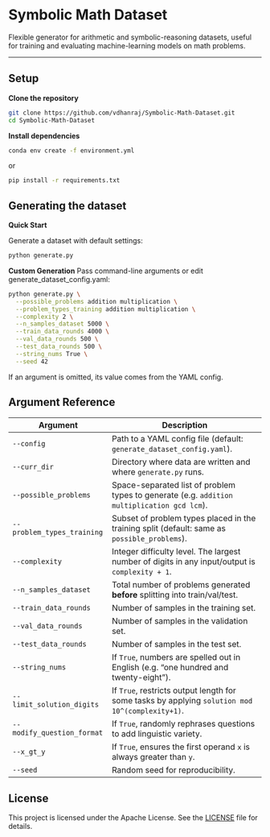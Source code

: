 # Symbolic Math Dataset

Flexible generator for arithmetic and symbolic-reasoning datasets, useful for training and evaluating machine-learning models on math problems.

---

## Setup

**Clone the repository**

   ```bash
   git clone https://github.com/vdhanraj/Symbolic-Math-Dataset.git
   cd Symbolic-Math-Dataset
   ``` 

**Install dependencies**

   ```bash
   conda env create -f environment.yml
   ```

or 

   ```bash
   pip install -r requirements.txt
   ```


## Generating the dataset

**Quick Start**

Generate a dataset with default settings:

```bash
python generate.py
```

**Custom Generation**
Pass command-line arguments or edit generate_dataset_config.yaml:

```bash
python generate.py \
  --possible_problems addition multiplication \
  --problem_types_training addition multiplication \
  --complexity 2 \
  --n_samples_dataset 5000 \
  --train_data_rounds 4000 \
  --val_data_rounds 500 \
  --test_data_rounds 500 \
  --string_nums True \
  --seed 42
```

If an argument is omitted, its value comes from the YAML config.

## Argument Reference

| Argument                   | Description                                                                                     |
| -------------------------- | ----------------------------------------------------------------------------------------------- |
| `--config`                 | Path to a YAML config file (default: `generate_dataset_config.yaml`).                           |
| `--curr_dir`               | Directory where data are written and where `generate.py` runs.                                  |
| `--possible_problems`      | Space-separated list of problem types to generate (e.g. `addition multiplication gcd lcm`).     |
| `--problem_types_training` | Subset of problem types placed in the training split (default: same as `possible_problems`).    |
| `--complexity`             | Integer difficulty level. The largest number of digits in any input/output is `complexity + 1`. |
| `--n_samples_dataset`      | Total number of problems generated **before** splitting into train/val/test.                    |
| `--train_data_rounds`      | Number of samples in the training set.                                                          |
| `--val_data_rounds`        | Number of samples in the validation set.                                                        |
| `--test_data_rounds`       | Number of samples in the test set.                                                              |
| `--string_nums`            | If `True`, numbers are spelled out in English (e.g. “one hundred and twenty-eight”).            |
| `--limit_solution_digits`  | If `True`, restricts output length for some tasks by applying `solution mod 10^(complexity+1)`. |
| `--modify_question_format` | If `True`, randomly rephrases questions to add linguistic variety.                              |
| `--x_gt_y`                 | If `True`, ensures the first operand `x` is always greater than `y`.                            |
| `--seed`                   | Random seed for reproducibility.                                                                |


## License

This project is licensed under the Apache License. See the [LICENSE](./LICENSE) file for details.



